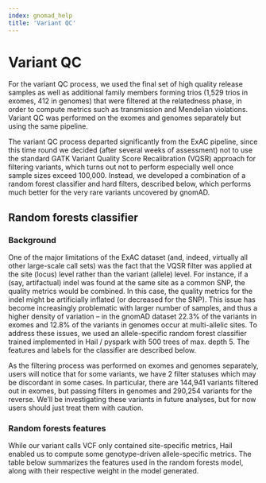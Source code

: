 ```yaml
---
index: gnomad_help
title: 'Variant QC'
---
```


# Variant QC

For the variant QC process, we used the final set of high quality release samples as well as additional family members forming trios (1,529 trios in exomes, 412 in genomes) that were filtered at the relatedness phase, in order to compute metrics such as transmission and Mendelian violations. Variant QC was performed on the exomes and genomes separately but using the same pipeline.

The variant QC process departed significantly from the ExAC pipeline, since this time round we decided (after several weeks of assessment) not to use the standard GATK Variant Quality Score Recalibration (VQSR) approach for filtering variants, which turns out not to perform especially well once sample sizes exceed 100,000. Instead, we developed a combination of a random forest classifier and hard filters, described below, which performs much better for the very rare variants uncovered by gnomAD.

## Random forests classifier

### Background

One of the major limitations of the ExAC dataset (and, indeed, virtually all other large-scale call sets) was the fact that the VQSR filter was applied at the site (locus) level rather than the variant (allele) level. For instance, if a (say, artifactual) indel was found at the same site as a common SNP, the quality metrics would be combined. In this case, the quality metrics for the indel might be artificially inflated (or decreased for the SNP). This issue has become increasingly problematic with larger number of samples, and thus a higher density of variation – in the gnomAD dataset 22.3% of the variants in exomes and 12.8% of the variants in genomes occur at multi-allelic sites. To address these issues, we used an allele-specific random forest classifier trained implemented in Hail / pyspark with 500 trees of max. depth 5. The features and labels for the classifier are described below.

As the filtering process was performed on exomes and genomes separately, users will notice that for some variants, we have 2 filter statuses which may be discordant in some cases. In particular, there are 144,941 variants filtered out in exomes, but passing filters in genomes and 290,254 variants for the reverse. We’ll be investigating these variants in future analyses, but for now users should just treat them with caution.

### Random forests features

While our variant calls VCF only contained site-specific metrics, Hail enabled us to compute some genotype-driven allele-specific metrics. The table below summarizes the features used in the random forests model, along with their respective weight in the model generated.
